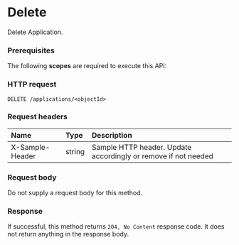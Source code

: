 # Delete

Delete Application.
### Prerequisites
The following **scopes** are required to execute this API: 
### HTTP request
<!-- { "blockType": "ignored" } -->
```http
DELETE /applications/<objectId>

```
### Request headers
| Name       | Type | Description|
|:---------------|:--------|:----------|
| X-Sample-Header  | string  | Sample HTTP header. Update accordingly or remove if not needed|

### Request body
Do not supply a request body for this method.


### Response
If successful, this method returns `204, No Content` response code. It does not return anything in the response body.


<!-- uuid: 19169585-8fe6-4209-b309-1dd0e3dab31d
2015-10-19 09:02:11 UTC -->
<!-- {
  "type": "#page.annotation",
  "description": "Delete",
  "keywords": "",
  "section": "documentation",
  "tocPath": ""
}-->